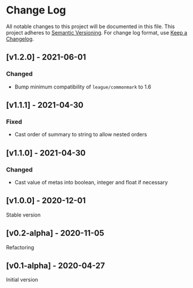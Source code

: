 # Change Log

All notable changes to this project will be documented in this file. This project adheres
to [Semantic Versioning](http://semver.org/). For change log format, use [Keep a Changelog](http://keepachangelog.com/).

## [v1.2.0] - 2021-06-01

### Changed

- Bump minimum compatibility of `league/commonmark` to 1.6

## [v1.1.1] - 2021-04-30

### Fixed

- Cast order of summary to string to allow nested orders

## [v1.1.0] - 2021-04-30

### Changed

- Cast value of metas into boolean, integer and float if necessary

## [v1.0.0] - 2020-12-01

Stable version

## [v0.2-alpha] - 2020-11-05

Refactoring

## [v0.1-alpha] - 2020-04-27

Initial version
